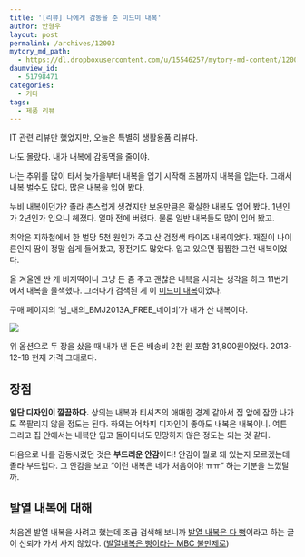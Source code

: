 ```yaml
---
title: '[리뷰] 나에게 감동을 준 미드미 내복'
author: 안형우
layout: post
permalink: /archives/12003
mytory_md_path:
  - https://dl.dropboxusercontent.com/u/15546257/mytory-md-content/12003-naebok.md
daumview_id:
  - 51798471
categories:
  - 기타
tags:
  - 제품 리뷰
---
```

IT 관련 리뷰만 했었지만, 오늘은 특별히 생활용품 리뷰다.

나도 몰랐다. 내가 내복에 감동먹을 줄이야.

나는 추위를 많이 타서 늦가을부터 내복을 입기 시작해 초봄까지 내복을 입는다. 그래서 내복 벌수도 많다. 많은 내복을 입어 봤다.

누비 내복이던가? 졸라 촌스럽게 생겼지만 보온만큼은 확실한 내복도 입어 봤다. 1년인가 2년인가 입으니 헤졌다. 얼마 전에 버렸다. 물론 일반 내복들도 많이 입어 봤고.

최악은 지하철에서 한 벌당 5천 원인가 주고 산 검정색 타이즈 내복이었다. 재질이 나이론인지 땀이 정말 쉽게 들어찼고, 정전기도 많았다. 입고 있으면 찝찝한 그런 내복이었다.

올 겨울엔 싼 게 비지떡이니 그냥 돈 좀 주고 괜찮은 내복을 사자는 생각을 하고 11번가에서 내복을 물색했다. 그러다가 검색된 게 이 [미드미 내복][1]이었다.

구매 페이지의 &#8216;남&#95;내의&#95;BMJ2013A&#95;FREE&#95;네이비&#8217;가 내가 산 내복이다.

![][2]

위 옵션으로 두 장을 샀을 때 내가 낸 돈은 배송비 2천 원 포함 31,800원이었다. 2013-12-18 현재 가격 그대로다.

## 장점

**일단 디자인이 깔끔하다.** 상의는 내복과 티셔츠의 애매한 경계 같아서 집 앞에 잠깐 나가도 쪽팔리지 않을 정도는 된다. 하의는 어차피 디자인이 좋아도 내복은 내복이니. 여튼 그리고 집 안에서는 내복만 입고 돌아다녀도 민망하지 않은 정도는 되는 것 같다.

다음으로 나를 감동시켰던 것은 **부드러운 안감**이다! 안감이 뭘로 돼 있는지 모르겠는데 졸라 부드럽다. 그 안감을 보고 &#8220;이런 내복은 네가 처음이야! ㅠㅠ&#8221; 하는 기분을 느꼈달까.

## 발열 내복에 대해

처음엔 발열 내복을 사려고 했는데 조금 검색해 보니까 [발열 내복은 다 뻥][3]이라고 하는 글이 신뢰가 가서 사지 않았다. ([발열내복은 뻥이라는 MBC 불만제로][4])

 [1]: http://www.11st.co.kr/product/SellerProductDetail.tmall?method=getSellerProductDetail&prdNo=870544187&xfrom=&xzone=
 [2]: /uploads/legacy/naebok.png
 [3]: http://jinmedi.tistory.com/247
 [4]: http://m.imbc.com/m/Vod/VodDetailInfo.aspx?progCode=1000838100281100000&itemid=810770